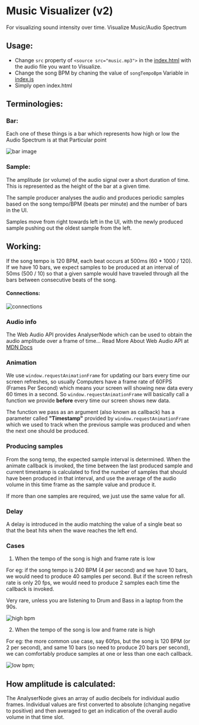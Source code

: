 # Music Visualizer (v2)
For visualizing sound intensity over time.
Visualize Music/Audio Spectrum

## Usage:

- Change `src` property of `<source src="music.mp3">` in the [index.html](src/index.html) with the audio file you want to Visualize.
- Change the song BPM by chaning the value of `songTempoBpm` Variable in [index.js](src/index.js)
- Simply open index.html

## Terminologies:

### Bar:

Each one of these things is a bar which represents how high or low the Audio Spectrum is at that Particular point

![bar image](doc/images/bar.png)

### Sample:

The amplitude (or volume) of the audio signal over a short duration of time.
This is represented as the height of the bar at a given time.

The sample producer analyses the audio and produces periodic samples based on
the song tempo/BPM (beats per minute) and the number of bars in the UI.

Samples move from right towards left in the UI, with the newly produced sample
pushing out the oldest sample from the left.

## Working:

If the song tempo is 120 BPM, each beat occurs at 500ms (60 * 1000 / 120). If
we have 10 bars, we expect samples to be produced at an interval of 50ms
(500 / 10) so that a given sample would have traveled through all the bars
between consecutive beats of the song.

#### Connections:
![connections](doc/images/connections.png)

### Audio info

The Web Audio API provides AnalyserNode which can be used to obtain the audio
amplitude over a frame of time... Read More About Web Audio API at [MDN Docs](https://developer.mozilla.org/en-US/docs/Web/API/Web_Audio_API)

### Animation

We use `window.requestAnimationFrame` for updating our bars every time our screen refreshes, so usually Computers have a frame rate of 60FPS (Frames Per Second) which means your screen will showing new data every 60 times in a second. So `window.requestAnimationFrame` will basically call a function we provide **before** every time our screen shows new data.

The function we pass as an argument (also known as callback) has a parameter called **"Timestamp"** provided by `window.requestAnimationFrame` which we used to track when the previous sample was
produced and when the next one should be produced.

### Producing samples

From the song temp, the expected sample interval is determined. When the animate
callback is invoked, the time between the last produced sample and current
timestamp is calculated to find the number of samples that should have been
produced in that interval, and use the average of the audio volume in this time
frame as the sample value and produce it.

If more than one samples are required, we just use the same value for all.

### Delay

A delay is introduced in the audio matching the value of a single beat so that
the beat hits when the wave reaches the left end.

### Cases

1. When the tempo of the song is high and frame rate is low

For eg: if the song tempo is 240 BPM (4 per second) and we have 10 bars, we
would need to produce 40 samples per second. But if the screen refresh rate is
only 20 fps, we would need to produce 2 samples each time the callback is
invoked.

Very rare, unless you are listening to Drum and Bass in a laptop from the 90s.

![high bpm](doc/images/high-bpm.png)

2. When the tempo of the song is low and frame rate is high

For eg: the more common use case, say 60fps, but the song is 120 BPM (or 2 per
second), and same 10 bars (so need to produce 20 bars per second), we can
comfortably produce samples at one or less than one each callback.

![low bpm](doc/images/low-bpm.png);

## How amplitude is calculated:

The AnalyserNode gives an array of audio decibels for individual audio frames.
Individual values are first converted to absolute (changing negative to
positive) and then averaged to get an indication of the overall audio volume
in that time slot.
